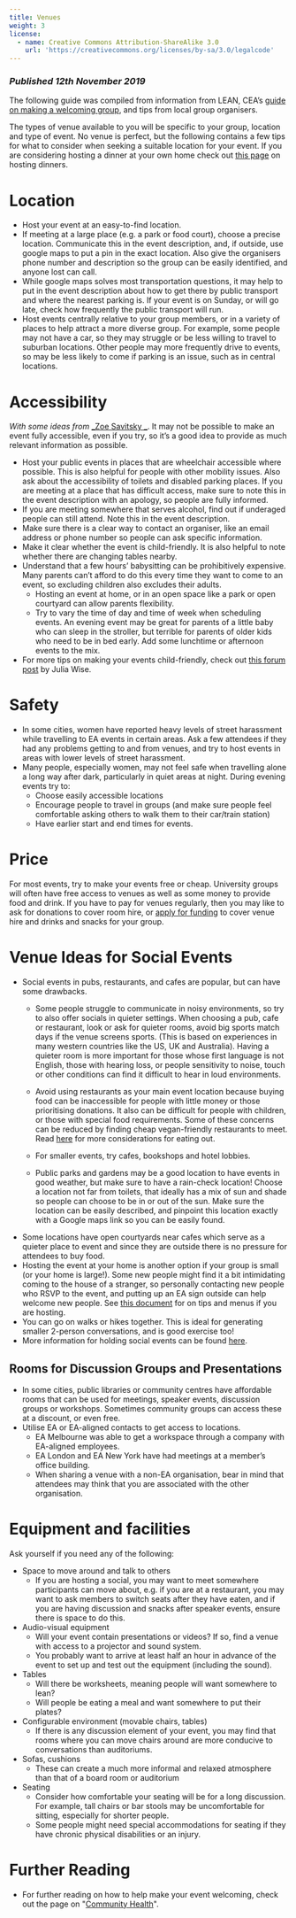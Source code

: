 ```yaml
---
title: Venues
weight: 3
license:
  - name: Creative Commons Attribution-ShareAlike 3.0
    url: 'https://creativecommons.org/licenses/by-sa/3.0/legalcode'
---
```

### _Published 12th November 2019_

The following guide was compiled from information from LEAN, CEA’s <a target="_blank" href="https://docs.google.com/document/d/1St9CcUKWaFMRkeGAEmi1nIqrzXia5VFG8hp0YZUvvlU/edit#heading=h.t7zreyv211hy">guide on making a welcoming group</a>, and tips from local group organisers. 

The types of venue available to you will be specific to your group, location and type of event. No venue is perfect, but the following contains a few tips for what to consider when seeking a suitable location for your event. If you are considering hosting a dinner at your own home check out <a target="_blank" href="https://docs.google.com/document/d/13xOvP6omxVZo9na2n7VmszXecrlIP8Tj8_NuohOqKyw/edit">this page</a> on hosting dinners. 

# Location

* Host your event at an easy-to-find location.
* If meeting at a large place (e.g. a park or food court), choose a precise location. Communicate this in the event description, and, if outside, use google maps to put a pin in the exact location. Also give the organisers phone number and description so the group can be easily identified, and anyone lost can call.
* While google maps solves most transportation questions, it may help to put in the event description about how to get there by public transport and where the nearest parking is. If your event is on Sunday, or will go late, check how frequently the public transport will run. 
* Host events centrally relative to your group members, or in a variety of places to help attract a more diverse group. For example, some people may not have a car, so they may struggle or be less willing to travel to suburban locations. Other people may more frequently drive to events, so may be less likely to come if parking is an issue, such as in central locations. 

# Accessibility
_With some ideas from_ <a target="_blank" href="https://docs.google.com/document/d/1St9CcUKWaFMRkeGAEmi1nIqrzXia5VFG8hp0YZUvvlU/edit#heading=h.d2d22owtlu32">_Zoe Savitsky_</a>.
It may not be possible to make an event fully accessible, even if you try, so it’s a good idea to provide as much relevant information as possible. 

* Host your public events in places that are wheelchair accessible where possible. This is also helpful for people with other mobility issues. Also ask about the accessibility of toilets and disabled parking places. If you are meeting at a place that has difficult access, make sure to note this in the event description with an apology, so people are fully informed.
* If you are meeting somewhere that serves alcohol, find out if underaged people can still attend. Note this in the event description.
* Make sure there is a clear way to contact an organiser, like an email address or phone number so people can ask specific information.
* Make it clear whether the event is child-friendly. It is also helpful to note whether there are changing tables nearby. 
* Understand that a few hours’ babysitting can be prohibitively expensive. Many parents can’t afford to do this every time they want to come to an event, so excluding children also excludes their adults.
   * Hosting an event at home, or in an open space like a park or open courtyard can allow parents flexibility. 
   * Try to vary the time of day and time of week when scheduling events. An evening event may be great for parents of a little baby who can sleep in the stroller, but terrible for parents of older kids who need to be in bed early. Add some lunchtime or afternoon events to the mix. 
* For more tips on making your events child-friendly, check out <a target="_blank" href="https://forum.effectivealtruism.org/posts/cPihAcJ8z5BZQ8hDB/on-making-spaces-friendlier-to-parents">this forum post</a> by Julia Wise. 

# Safety

* In some cities, women have reported heavy levels of street harassment while travelling to EA events in certain areas. Ask a few attendees if they had any problems getting to and from venues, and try to host events in areas with lower levels of street harassment.
* Many people, especially women, may not feel safe when travelling alone a long way after dark, particularly in quiet areas at night. During evening events try to:
   * Choose easily accessible locations 
   * Encourage people to travel in groups (and make sure people feel comfortable asking others to walk them to their car/train station)
   * Have earlier start and end times for events.

# Price
For most events, try to make your events free or cheap. University groups will often have free access to venues as well as some money to provide food and drink. If you have to pay for venues regularly, then you may like to ask for donations to cover room hire, or <a target="_blank" href="/tips/support/">apply for funding</a> to cover venue hire and drinks and snacks for your group. 

# Venue Ideas for Social Events

* Social events in pubs, restaurants, and cafes are popular, but can have some drawbacks. 
   * Some people struggle to communicate in noisy environments, so try to also offer socials in quieter settings. When choosing a pub, cafe or restaurant, look or ask for quieter rooms, avoid big sports match days if the venue screens sports. (This is based on experiences in many western countries like the US, UK and Australia). Having a quieter room is more important for those whose first language is not English, those with hearing loss, or people sensitivity to noise, touch or other conditions can find it difficult to hear in loud environments.
   * Avoid using restaurants as your main event location because buying food can be inaccessible for people with little money or those prioritising donations. It also can be difficult for people with children, or those with special food requirements. Some of these concerns can be reduced by finding cheap vegan-friendly restaurants to meet. Read <a target="_blank" href="https://www.benkuhn.net/eatout">here</a> for more considerations for eating out.

   * For smaller events, try cafes, bookshops and hotel lobbies.
   * Public parks and gardens may be a good location to have events in good weather, but make sure to have a rain-check location! Choose a location not far from toilets, that ideally has a mix of sun and shade so people can choose to be in or out of the sun. Make sure the location can be easily described, and pinpoint this location exactly with a Google maps link so you can be easily found. 
* Some locations have open courtyards near cafes which serve as a quieter place to event and since they are outside there is no pressure for attendees to buy food.  
* Hosting the event at your home is another option if your group is small (or your home is large!). Some new people might find it a bit intimidating coming to the house of a stranger, so personally contacting new people who RSVP to the event, and putting up an EA sign outside can help welcome new people. See <a target="_blank" href="https://docs.google.com/document/d/13xOvP6omxVZo9na2n7VmszXecrlIP8Tj8_NuohOqKyw/edit?usp=sharing">this document</a> for on tips and menus if you are hosting. 
* You can go on walks or hikes together. This is ideal for generating smaller 2-person conversations, and is good exercise too!
* More information for holding social events can be found <a target="_blank" href="/events/social/">here</a>. 

## Rooms for Discussion Groups and Presentations

* In some cities, public libraries or community centres have affordable rooms that can be used for meetings, speaker events, discussion groups or workshops. Sometimes community groups can access these at a discount, or even free. 
* Utilise EA or EA-aligned contacts to get access to locations. 
   * EA Melbourne was able to get a workspace through a company with EA-aligned employees. 
   * EA London and EA New York have had meetings at a member’s office building.
   * When sharing a venue with a non-EA organisation, bear in mind that attendees may think that you are associated with the other organisation.


# Equipment and facilities

Ask yourself if you need any of the following:
* Space to move around and talk to others
   * If you are hosting a social, you may want to meet somewhere participants can move about, e.g. if you are at a restaurant, you may want to ask members to switch seats after they have eaten, and if you are having discussion and snacks after speaker events, ensure there is space to do this. 
* Audio-visual equipment
   * Will your event contain presentations or videos? If so, find a venue with access to a projector and sound system. 
   * You probably want to arrive at least half an hour in advance of the event to set up and test out the equipment (including the sound).
* Tables
   * Will there be worksheets, meaning people will want somewhere to lean?
   * Will people be eating a meal and want somewhere to put their plates?
* Configurable environment (movable chairs, tables)
   * If there is any discussion element of your event, you may find that rooms where you can move chairs around are more conducive to conversations than auditoriums.
* Sofas, cushions
   * These can create a much more informal and relaxed atmosphere than that of a board room or auditorium
* Seating
   * Consider how comfortable your seating will be for a long discussion. For example, tall chairs or bar stools may be uncomfortable for sitting, especially for shorter people.
   * Some people might need special accommodations for seating if they have chronic physical disabilities or an injury. 


# Further Reading

* For further reading on how to help make your event welcoming, check out the page on "<a target="_blank" href="/tips/community-health/">Community Health</a>".
